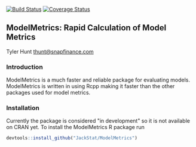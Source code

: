 [![Build Status](https://travis-ci.org/JackStat/ModelMetrics.svg?branch=master)](https://travis-ci.org/JackStat/ModelMetrics.svg?branch=master)
[![Coverage Status](https://coveralls.io/repos/github/JackStat/ModelMetrics/badge.svg?branch=master)](https://coveralls.io/github/JackStat/ModelMetrics?branch=master)

## ModelMetrics: Rapid Calculation of Model Metrics
Tyler Hunt thunt@snapfinance.com

### Introduction
ModelMetrics is a much faster and reliable package for evaluating models. ModelMetrics is written in using Rcpp making it faster than the other packages used for model metrics.

### Installation
Currently the package is considered "in development" so it is not available on CRAN yet. To install the ModelMetrics R package run

```R
devtools::install_github("JackStat/ModelMetrics")
```

